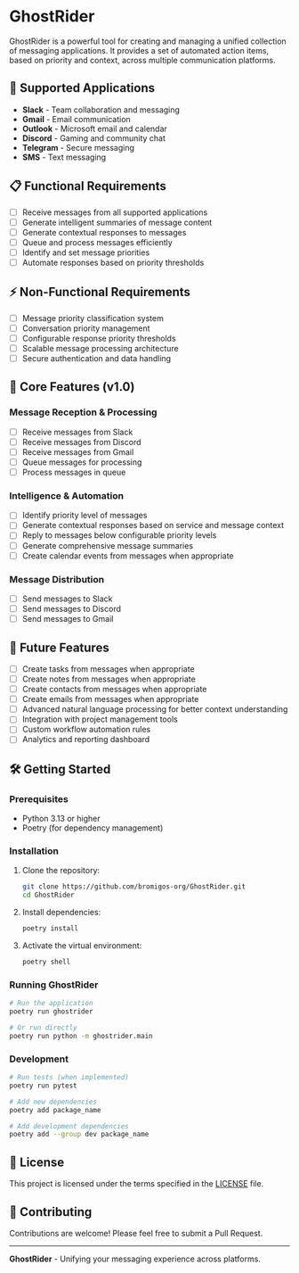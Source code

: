 # GhostRider

GhostRider is a powerful tool for creating and managing a unified collection of messaging applications. It provides a set of automated action items, based on priority and context, across multiple communication platforms.

## 🚀 Supported Applications

- **Slack** - Team collaboration and messaging
- **Gmail** - Email communication
- **Outlook** - Microsoft email and calendar
- **Discord** - Gaming and community chat
- **Telegram** - Secure messaging
- **SMS** - Text messaging

## 📋 Functional Requirements

- [ ] Receive messages from all supported applications
- [ ] Generate intelligent summaries of message content
- [ ] Generate contextual responses to messages
- [ ] Queue and process messages efficiently
- [ ] Identify and set message priorities
- [ ] Automate responses based on priority thresholds

## ⚡ Non-Functional Requirements

- [ ] Message priority classification system
- [ ] Conversation priority management
- [ ] Configurable response priority thresholds
- [ ] Scalable message processing architecture
- [ ] Secure authentication and data handling

## 🎯 Core Features (v1.0)

### Message Reception & Processing

- [ ] Receive messages from Slack
- [ ] Receive messages from Discord
- [ ] Receive messages from Gmail
- [ ] Queue messages for processing
- [ ] Process messages in queue

### Intelligence & Automation

- [ ] Identify priority level of messages
- [ ] Generate contextual responses based on service and message context
- [ ] Reply to messages below configurable priority levels
- [ ] Generate comprehensive message summaries
- [ ] Create calendar events from messages when appropriate

### Message Distribution

- [ ] Send messages to Slack
- [ ] Send messages to Discord
- [ ] Send messages to Gmail

## 🔮 Future Features

- [ ] Create tasks from messages when appropriate
- [ ] Create notes from messages when appropriate
- [ ] Create contacts from messages when appropriate
- [ ] Create emails from messages when appropriate
- [ ] Advanced natural language processing for better context understanding
- [ ] Integration with project management tools
- [ ] Custom workflow automation rules
- [ ] Analytics and reporting dashboard

## 🛠️ Getting Started

### Prerequisites

- Python 3.13 or higher
- Poetry (for dependency management)

### Installation

1. Clone the repository:
   ```bash
   git clone https://github.com/bromigos-org/GhostRider.git
   cd GhostRider
   ```

2. Install dependencies:
   ```bash
   poetry install
   ```

3. Activate the virtual environment:
   ```bash
   poetry shell
   ```

### Running GhostRider

```bash
# Run the application
poetry run ghostrider

# Or run directly
poetry run python -m ghostrider.main
```

### Development

```bash
# Run tests (when implemented)
poetry run pytest

# Add new dependencies
poetry add package_name

# Add development dependencies
poetry add --group dev package_name
```

## 📄 License

This project is licensed under the terms specified in the [LICENSE](LICENSE) file.

## 🤝 Contributing

Contributions are welcome! Please feel free to submit a Pull Request.

---

**GhostRider** - Unifying your messaging experience across platforms.
